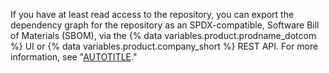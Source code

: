 If you have at least read access to the repository, you can export the dependency graph for the repository as an SPDX-compatible, Software Bill of Materials (SBOM), via the {% data variables.product.prodname_dotcom %} UI or {% data variables.product.company_short %} REST API. For more information, see "[AUTOTITLE](/code-security/supply-chain-security/understanding-your-software-supply-chain/exporting-a-software-bill-of-materials-for-your-repository)."
